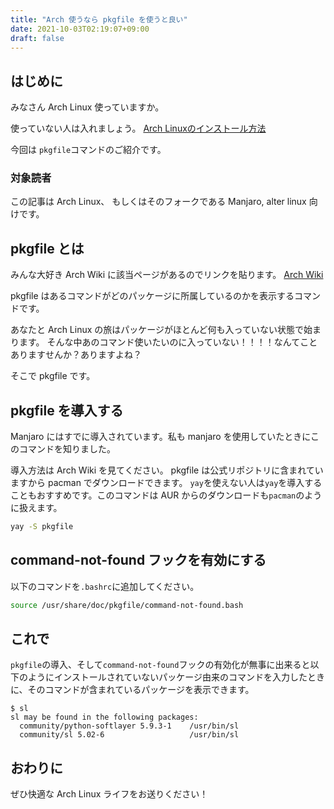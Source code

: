 ```yaml
---
title: "Arch 使うなら pkgfile を使うと良い"
date: 2021-10-03T02:19:07+09:00
draft: false
---
```


## はじめに

みなさん Arch Linux 使っていますか。

使っていない人は入れましょう。 [Arch Linuxのインストール方法](https://wiki.archlinux.jp/index.php/%E3%82%A4%E3%83%B3%E3%82%B9%E3%83%88%E3%83%BC%E3%83%AB%E3%82%AC%E3%82%A4%E3%83%89https://wiki.archlinux.jp/index.php/%E3%82%A4%E3%83%B3%E3%82%B9%E3%83%88%E3%83%BC%E3%83%AB%E3%82%AC%E3%82%A4%E3%83%89)

今回は `pkgfile`コマンドのご紹介です。

### 対象読者

この記事は Arch Linux、 もしくはそのフォークである Manjaro, alter linux 向けです。

## pkgfile とは

みんな大好き Arch Wiki に該当ページがあるのでリンクを貼ります。
[Arch Wiki](https://wiki.archlinux.jp/index.php/Pkgfile)

pkgfile はあるコマンドがどのパッケージに所属しているのかを表示するコマンドです。

あなたと Arch Linux の旅はパッケージがほとんど何も入っていない状態で始まります。
そんな中あのコマンド使いたいのに入っていない！！！！なんてことありますせんか？ありますよね？

そこで pkgfile です。

## pkgfile を導入する

Manjaro にはすでに導入されています。私も manjaro を使用していたときにこのコマンドを知りました。

導入方法は Arch Wiki を見てください。
pkgfile は公式リポジトリに含まれていますから pacman でダウンロードできます。
`yay`を使えない人は`yay`を導入することもおすすめです。このコマンドは AUR からのダウンロードも`pacman`のように扱えます。

```bash
yay -S pkgfile
```

## command-not-found フックを有効にする

以下のコマンドを`.bashrc`に追加してください。

```bash
source /usr/share/doc/pkgfile/command-not-found.bash
```

## これで

`pkgfile`の導入、そして`command-not-found`フックの有効化が無事に出来ると以下のようにインストールされていないパッケージ由来のコマンドを入力したときに、そのコマンドが含まれているパッケージを表示できます。

```text
$ sl
sl may be found in the following packages:
  community/python-softlayer 5.9.3-1	/usr/bin/sl
  community/sl 5.02-6               	/usr/bin/sl
```

## おわりに

ぜひ快適な Arch Linux ライフをお送りください！
